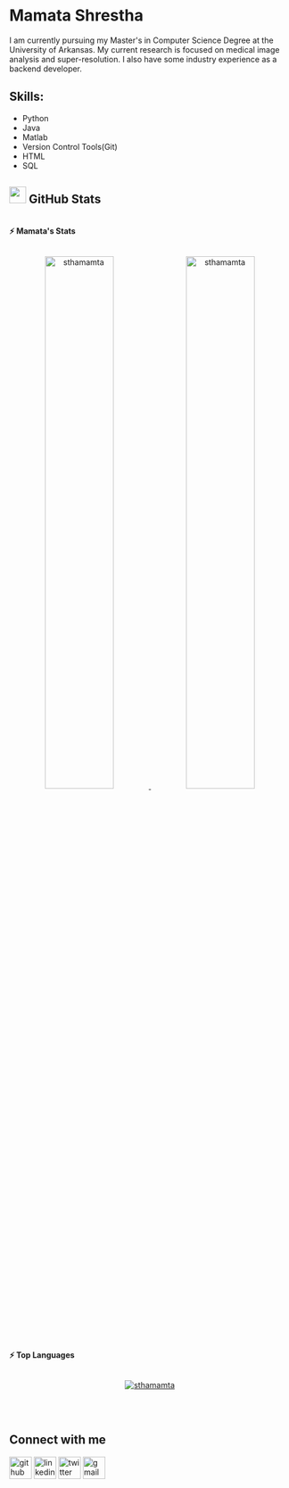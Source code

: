 # Mamata Shrestha
I am currently pursuing my Master's in Computer Science Degree at the University of Arkansas. My current research is focused on medical image analysis and super-resolution. I also have some industry experience as a backend developer.
<!---
<p align="center">
	<a href="https://github.com/sthamamta">
		<img src="https://komarev.com/ghpvc/?username=sthamamta&label=Profile%20views&color=0e75b6&style=flat" alt="sthamamta" />
	</a>
	<a href="https://github.com/sthamamta">
		<img src="https://img.shields.io/github/followers/sthamamta?label=Followers" alt="sthamamta" />
	</a>
</p>
-->
## Skills: 
* Python
* Java 
* Matlab 
* Version Control Tools(Git) 
* HTML
* SQL 


## <a href="https://github.com/sthamamta"><img src="https://www.blumbergdigital.com/wp-content/uploads/2020/10/stats-graphic-statistics-business-512.png" width="30"></a> GitHub Stats

<br/>
<summary><b>⚡ Mamata's Stats</b></summary>
<br/>
<p align="center">
	<a href="https://github.com/sthamamta">
	<img width="49.5%" src="https://github-readme-stats.vercel.app/api?username=sthamamta&show_icons=true" alt="sthamamta">
	<img width="49.5%" src="https://github-readme-streak-stats.herokuapp.com/?user=sthamamta" alt="sthamamta">
	</a>
	<br/>
</p>
<br/>


<!--
<summary><b>⚡ Activity graph</b></summary>
<br/>
<p align="center">
	<a href="https://github.com/sthamamta">
		<img src="https://activity-graph.herokuapp.com/graph?username=sthamamta&bg_color=ffffff&color=000000&line=000000&point=000000&area=true&hide_border=true" alt="sthamamta">
	</a>
</p>
<br/>
-->
<summary><b>⚡ Top Languages</b></summary>
<br/>

<p align="center">
	<a href="https://github.com/sthamamta">
	<img src="https://github-readme-stats.vercel.app/api/top-langs/?username=sthamamta&langs_count=8&layout=compact" alt="sthamamta">
	</a>
	<br/>
<br/>
</p>
<br/>

## Connect with me
[<img src='https://cdn.jsdelivr.net/npm/simple-icons@3.0.1/icons/github.svg' alt='github' height='40'>](https://github.com/sthamamta)  [<img src='https://cdn.jsdelivr.net/npm/simple-icons@3.0.1/icons/linkedin.svg' alt='linkedin' height='40'>](https://www.linkedin.com/in/mamata-shrestha/)  [<img src='https://cdn.jsdelivr.net/npm/simple-icons@3.0.1/icons/twitter.svg' alt='twitter' height='40'>](https://twitter.com/ShresthaMamata)  [<img src='https://cdn.jsdelivr.net/npm/simple-icons@3.0.1/icons/gmail.svg' alt='gmail' height='40'>](mamatashrestha36@gmail.com)  
<!--  [<img src='https://cdn.jsdelivr.net/npm/simple-icons@3.0.1/icons/facebook.svg' alt='facebook' height='40'>](https://www.facebook.com/mamata.shrestha.3557)  [<img src='https://cdn.jsdelivr.net/npm/simple-icons@3.0.1/icons/instagram.svg' alt='instagram' height='40'>](https://www.instagram.com/mamata_stha/)  -->

